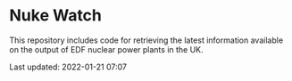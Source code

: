 # Nuke Watch

This repository includes code for retrieving the latest information available on the output of EDF nuclear power plants in the UK.

Last updated: 2022-01-21 07:07